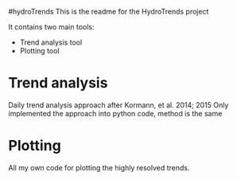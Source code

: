 #hydroTrends
This is the readme for the HydroTrends project

It contains two main tools:
* Trend analysis tool
* Plotting tool

# Trend analysis
Daily trend analysis approach after Kormann, et al. 2014; 2015
Only implemented the approach into python code, method is the same

# Plotting
All my own code for plotting the highly resolved trends.

